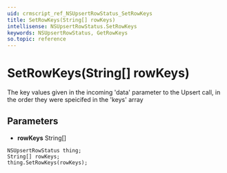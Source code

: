 ```yaml
---
uid: crmscript_ref_NSUpsertRowStatus_SetRowKeys
title: SetRowKeys(String[] rowKeys)
intellisense: NSUpsertRowStatus.SetRowKeys
keywords: NSUpsertRowStatus, GetRowKeys
so.topic: reference
---
```


# SetRowKeys(String[] rowKeys)

The key values given in the incoming 'data' parameter to the Upsert call, in the order they were speicifed in the 'keys' array

## Parameters

* **rowKeys** String[]

```crmscript
NSUpsertRowStatus thing;
String[] rowKeys;
thing.SetRowKeys(rowKeys);
```


